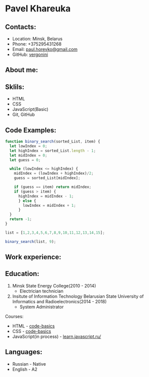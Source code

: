 # Pavel Khareuka

## Contacts:
  * Location: Minsk, Belarus
  * Phone: +375295431268
  * Email: paul.horevko@gmail.com
  * GitHub: [vergonini](https://github.com/Vergonini)

## About me:

## Sklils:
  * HTML
  * CSS
  * JavaScript(Basic)
  * Git, GitHub

## Code Examples:
```JavaScript
function binary_search(sorted_List, item) {
  let lowIndex = 0;
  let highIndex = sorted_List.length - 1;
  let midIndex = 0;
  let guess = 0;

  while (lowIndex <= highIndex) {
    midIndex = (lowIndex + highIndex)/2;
    guess = sorted_List[midIndex];

    if (guess == item) return midIndex;
    if (guess > item) {
      highIndex = midIndex - 1;
      } else {
        lowIndex = midIndex + 1;
      }
  }
  return -1;
}

list = [1,2,3,4,5,6,7,8,9,10,11,12,13,14,15];

binary_search(list, 9);
```
## Work experience:


## Education:
  1. Minsk State Energy College(2010 - 2014)
      * Electrician technician
  2. Insitute of Information Technology Belarusian State University of Informatics and Radioelectronics(2014 - 2018)
      * System Administrator

  Courses:
   * HTML - [code-basics](https://ru.code-basics.com/languages/html)
   * CSS - [code-basics](https://ru.code-basics.com/languages/css)
   * JavaScript(in process) - [learn.javascript.ru/](https://learn.javascript.ru/)

## Languages:
  * Russian - Native
  * English - A2

